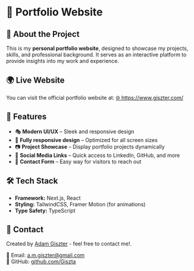 # 💼 Portfolio Website


## 📌 About the Project

This is my **personal portfolio website**, designed to showcase my projects, skills, and professional background. It serves as an interactive platform to provide insights into my work and experience.

## 🌍 Live Website

You can visit the official portfolio website at:
<a href="https://www.giszter.com/" target="_blank">🌐 https://www.giszter.com/</a>

## 🚀 Features

- 🎭 **Modern UI/UX** – Sleek and responsive design
- 📱 **Fully responsive design** – Optimized for all screen sizes 
- 📷 **Project Showcase** – Display portfolio projects dynamically
- 🔗 **Social Media Links** – Quick access to LinkedIn, GitHub, and more
- 📨 **Contact Form** – Easy way for visitors to reach out

## 🛠️ Tech Stack

- **Framework:** Next.js, React
- **Styling:** TailwindCSS, Framer Motion (for animations)
- **Type Safety:** TypeScript

## 📧 Contact

Created by <a href="https://www.linkedin.com/in/adam-giszter/" target="_blank">Adam Giszter</a> - feel free to contact me!.

📩 Email: [a.m.giszter@gmail.com](mailto:a.m.giszter@gmail.com)  
🔗 GitHub: [github.com/Giszta](https://github.com/Giszta)  
